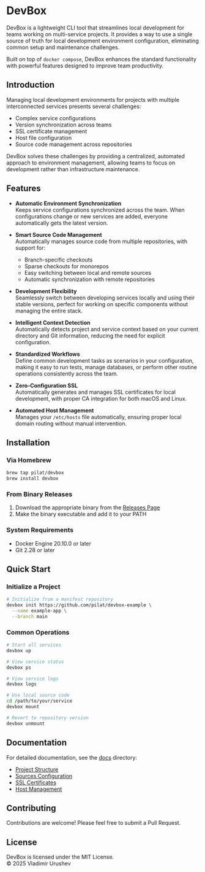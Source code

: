 # DevBox

DevBox is a lightweight CLI tool that streamlines local development for teams working on multi-service projects. It provides a way to use a single source of truth for local development environment configuration, eliminating common setup and maintenance challenges.

Built on top of `docker compose`, DevBox enhances the standard functionality with powerful features designed to improve team productivity.

## Introduction

Managing local development environments for projects with multiple interconnected services presents several challenges:
- Complex service configurations
- Version synchronization across teams
- SSL certificate management
- Host file configuration
- Source code management across repositories

DevBox solves these challenges by providing a centralized, automated approach to environment management, allowing teams to focus on development rather than infrastructure maintenance.

## Features

- **Automatic Environment Synchronization**  
  Keeps service configurations synchronized across the team. When configurations change or new services are added, everyone automatically gets the latest version.
  
- **Smart Source Code Management**  
  Automatically manages source code from multiple repositories, with support for:
  - Branch-specific checkouts
  - Sparse checkouts for monorepos
  - Easy switching between local and remote sources
  - Automatic synchronization with remote repositories

- **Development Flexibility**  
  Seamlessly switch between developing services locally and using their stable versions, perfect for working on specific components without managing the entire stack.

- **Intelligent Context Detection**  
  Automatically detects project and service context based on your current directory and Git information, reducing the need for explicit configuration.

- **Standardized Workflows**  
  Define common development tasks as scenarios in your configuration, making it easy to run tests, manage databases, or perform other routine operations consistently across the team.

- **Zero-Configuration SSL**  
  Automatically generates and manages SSL certificates for local development, with proper CA integration for both macOS and Linux.

- **Automated Host Management**  
  Manages your `/etc/hosts` file automatically, ensuring proper local domain routing without manual intervention.

## Installation

### Via Homebrew
```bash
brew tap pilat/devbox
brew install devbox
```

### From Binary Releases
1. Download the appropriate binary from the [Releases Page](https://github.com/pilat/devbox/releases)
2. Make the binary executable and add it to your PATH

### System Requirements
- Docker Engine 20.10.0 or later
- Git 2.28 or later

## Quick Start

### Initialize a Project
```bash
# Initialize from a manifest repository
devbox init https://github.com/pilat/devbox-example \
  --name example-app \
  --branch main
```

### Common Operations
```bash
# Start all services
devbox up

# View service status
devbox ps

# View service logs
devbox logs

# Use local source code
cd /path/to/your/service
devbox mount

# Revert to repository version
devbox unmount
```

## Documentation

For detailed documentation, see the [docs](docs) directory:
- [Project Structure](https://getdevbox.org/structure/)
- [Sources Configuration](https://getdevbox.org/sources/)
- [SSL Certificates](https://getdevbox.org/certificates/)
- [Host Management](https://getdevbox.org/hosts/)

## Contributing

Contributions are welcome! Please feel free to submit a Pull Request.

## License

DevBox is licensed under the MIT License.  
© 2025 Vladimir Urushev

